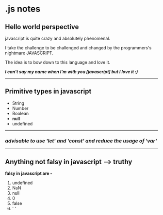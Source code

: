 # .js notes

## Hello world perspective

javascript is quite crazy and absolutely phenomenal.

I take the challenge to be challenged and changed by the programmers's nightmare JAVASCRIPT.

The idea is to bow down to this language and love it.

***I can't say my name when I'm with you [javascript] but I love it :)***



--------------------

## Primitive types in javascript

* String
* Number
* Boolean
* **null**
* undefined

---

### ***advisable to use 'let' and 'const' and reduce the usage of 'var'***

---

## Anything not falsy in javascript --> truthy

 **falsy in javascript are -**
1) undefined
2) NaN
3) null
4) 0
5) false
6) ' '








